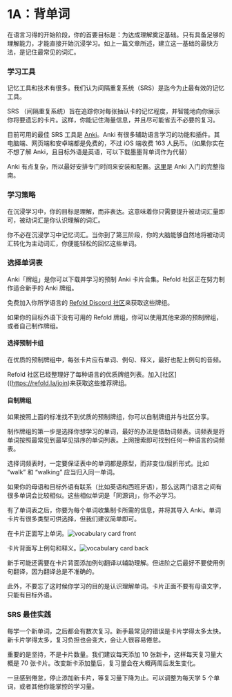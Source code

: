 # 1A：背单词

在语言习得的开始阶段，你的首要目标是：为达成理解奠定基础。只有具备足够的理解能力，才能直接开始沉浸学习。如上一篇文章所述，建立这一基础的最快方法，是记住最常见的词汇。

### 学习工具

记忆工具和技术有很多。我们认为间隔重复系统（SRS）是迄今为止最有效的记忆工具。

SRS （间隔重复系统）旨在追踪你对每张抽认卡的记忆程度，并智能地向你展示你将要遗忘的卡片。这样，你能记住海量信息，并且尽可能省去不必要的复习。

目前可用的最佳 SRS 工具是 [Anki](https://apps.ankiweb.net/)。Anki 有很多辅助语言学习的功能和插件。其电脑端、网页端和安卓端都是免费的，不过 iOS 端收费 163 人民币。（如果你实在不想了解 Anki，且目标外语是英语，可以下载墨墨背单词作为代替）

Anki 有点复杂，所以最好安排专门时间来安装和配置。[这里](https://refold.la/roadmap/stage-1/a/anki-setup)是 Anki 入门的完整指南。

### 学习策略

在沉浸学习中，你的目标是理解，而非表达。这意味着你只需要提升被动词汇量即可，被动词汇是你认识理解的词汇。

你不必在沉浸学习中记忆词汇。当你到了第三阶段，你的大脑能够自然地将被动词汇转化为主动词汇，你便能轻松的回忆这些单词。

### 选择单词表

Anki「牌组」是你可以下载并学习的预制 Anki 卡片合集。Refold 社区正在努力制作适合新手的 Anki 牌组。

免费加入你所学语言的 [Refold Discord 社区](https://refold.la/join)来获取这些牌组。

如果你的目标外语下没有可用的 Refold 牌组，你可以使用其他来源的预制牌组，或者自己制作牌组。

#### 选择预制卡组

在优质的预制牌组中，每张卡片应有单词、例句、释义，最好也配上例句的音频。

Refold 社区已经整理好了每种语言的优质牌组列表。加入[社区]((https://refold.la/join)来获取这些推荐牌组。

#### 自制牌组

如果按照上面的标准找不到优质的预制牌组，你可以自制牌组并与社区分享。

制作牌组的第一步是选择你想学习的单词，最好的办法是借助词频表。词频表是将单词按照最常见到最罕见排序的单词列表。上网搜索即可找到任何一种语言的词频表。 

选择词频表时，一定要保证表中的单词都是原型，而非变位/屈折形式。比如 “walk” 和 “walking” 应当归入同一单词。 

如果你的母语和目标外语有联系（比如英语和西班牙语），那么这两门语言之间有很多单词会比较相似。这些相似单词是「同源词」，你不必学习。

有了单词表之后，你要为每个单词收集制卡所需的信息，并将其导入 Anki。单词卡片有很多类型可供选择，但我们建议简单即可。

在卡片正面写上单词。![vocabulary card front](https://refold.la/static/e9377b428a179543d5cc004ee3e9fcca/5a428/vocabulary-card-front.png)

卡片背面写上例句和释义。![vocabulary card back](https://refold.la/static/165ae46ff1501e0f0414dddf612a34e4/e3b18/vocabulary-card-back.png)

新手可能还需要在卡片背面添加例句翻译以辅助理解。但进阶之后最好不要使用例句翻译，因为翻译总是不准确的。

此外，不要忘了这时候你学习的目的是认识理解单词。卡片正面不要有母语文字，只能有目标外语。

### SRS 最佳实践

每学一个新单词，之后都会有数次复习。新手最常见的错误是卡片学得太多太快。新卡片学得太多，复习负担也会变大，会让人很容易倦怠。

重要的是坚持，不是卡片数量。我们建议每天添加 10 张新卡，这样每天复习量大概是 70 张卡片。改变新卡添加量后，复习量会在大概两周后发生变化。

一旦感到倦怠，停止添加新卡片，等复习量下降为止。可以调整为每天学 5 个单词，或者其他你能掌控的学习量。